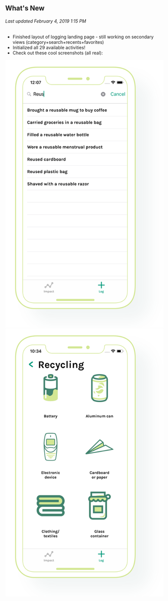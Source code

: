## What's New

###### *Last updated February 4, 2019 1:15 PM*

* Finished layout of logging landing page - still working on secondary views (category+search+recents+favorites)
* Initialized all 29 available activities!
* Check out these cool screenshots (all real): 

![search](ncf/screenshots/Search.png?raw=true "Search") ![Alt text](ncf/screenshots/Category.png?raw=true "Category")
